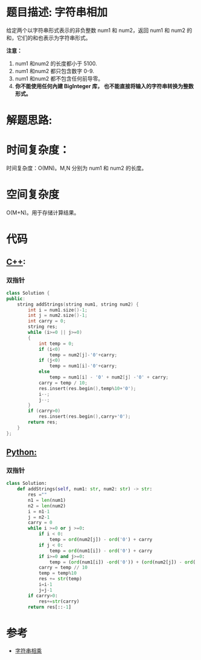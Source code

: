 # 题目描述: 字符串相加

给定两个以字符串形式表示的非负整数 num1 和 num2，返回 num1 和 num2 的和，它们的和也表示为字符串形式。

**注意：**

  1. num1 和num2 的长度都小于 5100.
  2. num1 和num2 都只包含数字 0-9.
  3. num1 和num2 都不包含任何前导零。
  4. **你不能使用任何內建 BigInteger 库， 也不能直接将输入的字符串转换为整数形式。**
  
# 解题思路:
  

# 时间复杂度：
  时间复杂度：O(MN)。M,N 分别为 num1 和 num2 的长度。
  
# 空间复杂度
  O(M+N)。用于存储计算结果。
  
# 代码

## [C++](./Add-Strings.cpp):

### 双指针
```c++
class Solution {
public:
    string addStrings(string num1, string num2) {
        int i = num1.size()-1;
        int j = num2.size()-1;
        int carry = 0;
        string res;
        while (i>=0 || j>=0)
        {
            int temp = 0;
            if (i<0)
                temp = num2[j]-'0'+carry;
            if (j<0)
                temp = num1[i]-'0'+carry;
            else
                temp = num1[i] - '0' + num2[j] -'0' + carry;
            carry = temp / 10;
            res.insert(res.begin(),temp%10+'0');
            i--;
            j--;
        }
        if (carry>0)
            res.insert(res.begin(),carry+'0');
        return res;
    }
};
```

## [Python:](https://github.com/bryceustc/LeetCode_Note/blob/master/python/Add-Strings/Add-Strings.py)
### 双指针
```python
class Solution:
    def addStrings(self, num1: str, num2: str) -> str:
        res =""
        n1 = len(num1)
        n2 = len(num2)
        i = n1-1
        j = n2-1
        carry = 0
        while i >=0 or j >=0:
            if i < 0:
                temp = ord(num2[j]) - ord('0') + carry
            if j < 0:
                temp = ord(num1[i]) - ord('0') + carry
            if i>=0 and j>=0:
                temp = (ord(num1[i]) -ord('0')) + (ord(num2[j]) - ord('0')) + carry
            carry = temp // 10
            temp = temp%10
            res += str(temp)
            i=i-1
            j=j-1
        if carry>0:
            res+=str(carry)
        return res[::-1]
```
# 参考
  - [字符串相乘](https://github.com/bryceustc/LeetCode_Note/edit/master/cpp/Multiply-Strings/README.md)
